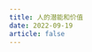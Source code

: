 ```yaml
---
title: 人的潜能和价值
date: 2022-09-19
article: false
---
```


<PDF url="http://www.deadly-exception.icu:7779/pdf/%E5%BF%83%E7%90%86%E5%AD%A6/%E4%BA%BA%E7%9A%84%E6%BD%9C%E8%83%BD%E5%92%8C%E4%BB%B7%E5%80%BC.pdf" height="880px"/>
